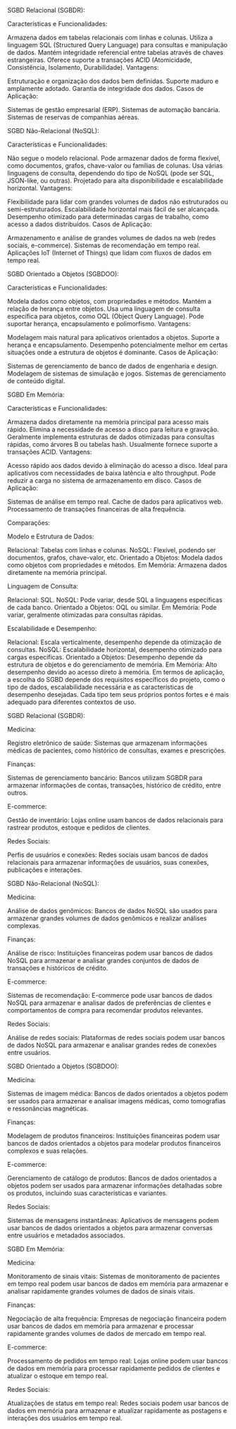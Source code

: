 SGBD Relacional (SGBDR):

Características e Funcionalidades:

Armazena dados em tabelas relacionais com linhas e colunas.
Utiliza a linguagem SQL (Structured Query Language) para consultas e manipulação de dados.
Mantém integridade referencial entre tabelas através de chaves estrangeiras.
Oferece suporte a transações ACID (Atomicidade, Consistência, Isolamento, Durabilidade).
Vantagens:

Estruturação e organização dos dados bem definidas.
Suporte maduro e amplamente adotado.
Garantia de integridade dos dados.
Casos de Aplicação:

Sistemas de gestão empresarial (ERP).
Sistemas de automação bancária.
Sistemas de reservas de companhias aéreas.

SGBD Não-Relacional (NoSQL):

Características e Funcionalidades:

Não segue o modelo relacional.
Pode armazenar dados de forma flexível, como documentos, grafos, chave-valor ou famílias de colunas.
Usa várias linguagens de consulta, dependendo do tipo de NoSQL (pode ser SQL, JSON-like, ou outras).
Projetado para alta disponibilidade e escalabilidade horizontal.
Vantagens:

Flexibilidade para lidar com grandes volumes de dados não estruturados ou semi-estruturados.
Escalabilidade horizontal mais fácil de ser alcançada.
Desempenho otimizado para determinadas cargas de trabalho, como acesso a dados distribuídos.
Casos de Aplicação:

Armazenamento e análise de grandes volumes de dados na web (redes sociais, e-commerce).
Sistemas de recomendação em tempo real.
Aplicações IoT (Internet of Things) que lidam com fluxos de dados em tempo real.

SGBD Orientado a Objetos (SGBDOO):

Características e Funcionalidades:

Modela dados como objetos, com propriedades e métodos.
Mantém a relação de herança entre objetos.
Usa uma linguagem de consulta específica para objetos, como OQL (Object Query Language).
Pode suportar herança, encapsulamento e polimorfismo.
Vantagens:

Modelagem mais natural para aplicativos orientados a objetos.
Suporte a herança e encapsulamento.
Desempenho potencialmente melhor em certas situações onde a estrutura de objetos é dominante.
Casos de Aplicação:

Sistemas de gerenciamento de banco de dados de engenharia e design.
Modelagem de sistemas de simulação e jogos.
Sistemas de gerenciamento de conteúdo digital.

SGBD Em Memória:

Características e Funcionalidades:

Armazena dados diretamente na memória principal para acesso mais rápido.
Elimina a necessidade de acesso a disco para leitura e gravação.
Geralmente implementa estruturas de dados otimizadas para consultas rápidas, como árvores B ou tabelas hash.
Usualmente fornece suporte a transações ACID.
Vantagens:

Acesso rápido aos dados devido à eliminação do acesso a disco.
Ideal para aplicativos com necessidades de baixa latência e alto throughput.
Pode reduzir a carga no sistema de armazenamento em disco.
Casos de Aplicação:

Sistemas de análise em tempo real.
Cache de dados para aplicativos web.
Processamento de transações financeiras de alta frequência.

Comparações:

Modelo e Estrutura de Dados:

Relacional: Tabelas com linhas e colunas.
NoSQL: Flexível, podendo ser documentos, grafos, chave-valor, etc.
Orientado a Objetos: Modela dados como objetos com propriedades e métodos.
Em Memória: Armazena dados diretamente na memória principal.

Linguagem de Consulta:

Relacional: SQL.
NoSQL: Pode variar, desde SQL a linguagens específicas de cada banco.
Orientado a Objetos: OQL ou similar.
Em Memória: Pode variar, geralmente otimizadas para consultas rápidas.

Escalabilidade e Desempenho:

Relacional: Escala verticalmente, desempenho depende da otimização de consultas.
NoSQL: Escalabilidade horizontal, desempenho otimizado para cargas específicas.
Orientado a Objetos: Desempenho depende da estrutura de objetos e do gerenciamento de memória.
Em Memória: Alto desempenho devido ao acesso direto à memória.
Em termos de aplicação, a escolha do SGBD depende dos requisitos específicos do projeto, como o tipo de dados, escalabilidade necessária e as características de desempenho desejadas. Cada tipo tem seus próprios pontos fortes e é mais adequado para diferentes contextos de uso.

SGBD Relacional (SGBDR):

Medicina:

Registro eletrônico de saúde: Sistemas que armazenam informações médicas de pacientes, como histórico de consultas, exames e prescrições.

Finanças:

Sistemas de gerenciamento bancário: Bancos utilizam SGBDR para armazenar informações de contas, transações, histórico de crédito, entre outros.

E-commerce:

Gestão de inventário: Lojas online usam bancos de dados relacionais para rastrear produtos, estoque e pedidos de clientes.

Redes Sociais:

Perfis de usuários e conexões: Redes sociais usam bancos de dados relacionais para armazenar informações de usuários, suas conexões, publicações e interações.

SGBD Não-Relacional (NoSQL):

Medicina:

Análise de dados genômicos: Bancos de dados NoSQL são usados para armazenar grandes volumes de dados genômicos e realizar análises complexas.

Finanças:

Análise de risco: Instituições financeiras podem usar bancos de dados NoSQL para armazenar e analisar grandes conjuntos de dados de transações e históricos de crédito.

E-commerce:

Sistemas de recomendação: E-commerce pode usar bancos de dados NoSQL para armazenar e analisar dados de preferências de clientes e comportamentos de compra para recomendar produtos relevantes.

Redes Sociais:

Análise de redes sociais: Plataformas de redes sociais podem usar bancos de dados NoSQL para armazenar e analisar grandes redes de conexões entre usuários.

SGBD Orientado a Objetos (SGBDOO):

Medicina:

Sistemas de imagem médica: Bancos de dados orientados a objetos podem ser usados para armazenar e analisar imagens médicas, como tomografias e ressonâncias magnéticas.

Finanças:

Modelagem de produtos financeiros: Instituições financeiras podem usar bancos de dados orientados a objetos para modelar produtos financeiros complexos e suas relações.

E-commerce:

Gerenciamento de catálogo de produtos: Bancos de dados orientados a objetos podem ser usados para armazenar informações detalhadas sobre os produtos, incluindo suas características e variantes.

Redes Sociais:

Sistemas de mensagens instantâneas: Aplicativos de mensagens podem usar bancos de dados orientados a objetos para armazenar conversas entre usuários e metadados associados.

SGBD Em Memória:

Medicina:

Monitoramento de sinais vitais: Sistemas de monitoramento de pacientes em tempo real podem usar bancos de dados em memória para armazenar e analisar rapidamente grandes volumes de dados de sinais vitais.

Finanças:

Negociação de alta frequência: Empresas de negociação financeira podem usar bancos de dados em memória para armazenar e processar rapidamente grandes volumes de dados de mercado em tempo real.

E-commerce:

Processamento de pedidos em tempo real: Lojas online podem usar bancos de dados em memória para processar rapidamente pedidos de clientes e atualizar o estoque em tempo real.

Redes Sociais:

Atualizações de status em tempo real: Redes sociais podem usar bancos de dados em memória para armazenar e atualizar rapidamente as postagens e interações dos usuários em tempo real.